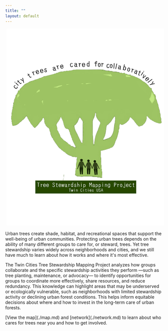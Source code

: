 ```yaml
---
title: ""
layout: default
---
```

<div style="margin-top: -50;">
<div style="text-align: center;margin-top: -50;">
  <div style="display: inline-block;">
    <img src="assets/stewmap_logo.png" alt="STEWMAP logo" style="width: 500px;" />
    <div style="width: 500px; margin: 0 auto; text-align: left; padding-right: 10px;">
      <p>
Urban trees create shade, habitat, and recreational spaces that support the well-being of urban communities. Protecting urban trees depends on the ability of many different groups to care for, or steward, trees. Yet tree stewardship varies widely across neighborhoods and cities, and we still have much to learn about how it works and where it's most effective. 
  </p>
  <p>
The Twin Cities Tree Stewardship Mapping Project analyzes how groups collaborate and the specific stewardship activities they perform —such as tree planting, maintenance, or advocacy— to identify opportunities for groups to coordinate more effectively, share resources, and reduce redundancy. This knowledge can highlight areas that may be underserved or ecologically vulnerable, such as neighborhoods with limited stewardship activity or declining urban forest conditions. This helps inform equitable decisions about where and how to invest in the long-term care of urban forests.
  </p>
      <p>
        [View the map](./map.md) and [network](./network.md) to learn about who cares for trees near you and how to get involved.
      </p>
    </div>
  </div>
</div>
